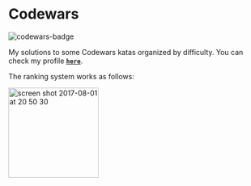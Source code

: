 # Codewars
<img width="auto" alt="codewars-badge" src="https://www.codewars.com/users/camilacnery/badges/large">

My solutions to some Codewars katas organized by difficulty. You can check my profile **[`here`](https://codewars.com/users/camilacnery)**.

The ranking system works as follows:

<img width="178" alt="screen shot 2017-08-01 at 20 50 30" src="https://user-images.githubusercontent.com/8807085/28851954-32a75b5a-76fc-11e7-8f6b-96c8c75eba84.png">
